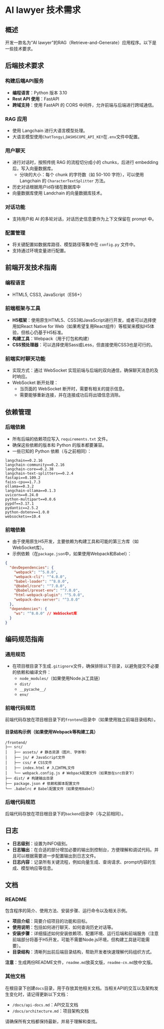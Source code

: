 # AI lawyer 技术需求

## 概述

开发一款名为“AI lawyer”的RAG（Retrieve-and-Generate）应用程序。以下是一些技术要求。

## 后端技术要求

### 构建后端API服务

- **编程语言**：Python 版本 3.10
- **Rest API 使用**：FastAPI
- **跨域支持**：使用 FastAPI 的 CORS 中间件，允许前端与后端进行跨域通信。

### RAG 应用

- 使用 Langchain 进行大语言模型处理。
- 大语言模型使用`ChatTongyi`,`DASHSCOPE_API_KEY`在`.env`文件中配置。

### 用户聊天

- 进行对话时，按照传统 RAG 的流程切分成小的 chunks，后进行 embedding 后，写入向量数据库。
  - 分块的大小：每个 chunk 的字符数（如 50-100 字符），可以使用 Langchain 的 `CharacterTextSplitter` 方法。
- 历史对话根据用户id存储在数据库中
- 向量数据库使用 Landchain 的向量数据库技术。

### 对话功能

- 支持用户和 AI 的多轮对话，对话历史信息要作为上下文保留在 prompt 中。

### 配置管理

- 将关键配置如数据库路径、模型路径等集中在 `config.py` 文件中。
- 支持通过环境变量进行配置。

## 前端开发技术指南

### 编程语言

- HTML5, CSS3, JavaScript（ES6+）

### 前端框架与工具

- **H5框架**：使用原生HTML5、CSS3和JavaScript进行开发，或者可以选择使用如React Native for Web（如果希望复用React组件）等框架来模拟H5体验，但核心仍基于H5标准。
- **构建工具**：Webpack（用于打包和构建）
- **CSS预处理器**：可以选择使用Sass或Less，但直接使用CSS3也是可行的。

### 前端实时聊天功能

- 实现方式：通过 WebSocket 实现前端与后端的双向通信，确保聊天消息的及时响应。
- WebSocket 断开处理：
  - 当页面的 WebSocket 断开时，需要有相关的提示信息。
  - 需要能够重新连接，并在连接成功后将出错信息消除。

## 依赖管理

### 后端依赖

- 所有后端的依赖项应写入 `requirements.txt` 文件。
- 确保这些依赖的版本和 Python 的版本都要兼容。
- 一些已知的 Python 依赖（与之前相同）：

```
langchain==0.2.16
langchain-community==0.2.16
langchain-core==0.2.38
langchain-text-splitters==0.2.4
fastapi==0.109.2
faiss-cpu==1.7.3
ollama==0.3.2
langchain-ollama==0.1.3
uvicorn==0.24.0
python-multipart==0.0.6
pypdf==3.17.1
pydantic==2.5.2
python-dotenv==1.0.0
websockets==10.4
```

### 前端依赖

- 由于使用原生H5开发，主要依赖为构建工具和可能的第三方库（如WebSocket库）。
- 示例依赖（在`package.json`中，如果使用Webpack和Babel）：

```json
{
  "devDependencies": {
    "webpack": "^5.0.0",
    "webpack-cli": "^4.0.0",
    "babel-loader": "^8.0.0",
    "@babel/core": "^7.0.0",
    "@babel/preset-env": "^7.0.0",
    "html-webpack-plugin": "^5.0.0",
    "webpack-dev-server": "^3.0.0"
  },
  "dependencies": {
    "ws": "^8.0.0" // WebSocket库
  }
}
```

## 编码规范指南

### 通用规范

- 在项目根目录下生成`.gitignore`文件，确保排除以下目录，以避免提交不必要的依赖和编译文件：
  - `node_modules/`（如果使用Node.js工具链）
  - `dist/`
  - `__pycache__/`
  - `env/`

### 前端代码规范

前端代码存放在项目根目录下的`frontend`目录中（如果使用独立前端目录结构）。

#### 目录结构示例（如果使用Webpack等构建工具）

```
/frontend/
├── src/
│   ├── assets/ # 静态资源（图片、字体等）
│   ├── js/ # JavaScript文件
│   ├── css/ # CSS文件
│   ├── index.html # 入口HTML文件
│   └── webpack.config.js # Webpack配置文件（如果放在src目录下）
├── dist/ # 构建输出目录
├── package.json # 依赖和脚本配置文件
└── .babelrc # Babel配置文件（如果使用Babel）
```

### 后端代码规范

后端代码存放在项目根目录下的`backend`目录中（与之前相同）。

## 日志

- **日志级别**：设置为INFO级别。
- **日志输出**：在合适的部分增加必要的输出到控制台，方便理解和调试代码。并且可以根据需要进一步配置输出到日志文件。
- **日志内容**：记录所有关键流程，例如向量生成、查询请求、prompt内容的生成、模型响应等信息。

## 文档

### README

包含程序的简介、使用方法、安装步骤、运行命令以及相关示例。

- **项目介绍**：简要介绍项目的功能和目标。
- **使用说明**：包括如何进行聊天、如何查询历史对话等。
- **安装步骤**：详细描述如何安装依赖项、配置环境、运行后端和前端服务（注意前端部分将基于H5开发，可能不需要Node.js环境，但构建工具链可能需要）。
- **目录结构**：清晰列出前后端目录结构，帮助开发者快速理解代码组织方式。

**注意**：生成两份README文件，`readme.md`放英文版，`readme-cn.md`放中文版。

### 其他文档

在根目录下创建`docs`目录，用于存放其他相关文档。当相关API的交互以及架构发生变化时，请记得更新以下文档：

- `/docs/api-docs.md`：API交互文档
- `/docs/architecture.md`：项目架构文档

请确保所有文档都保持最新，并易于理解和查找。
